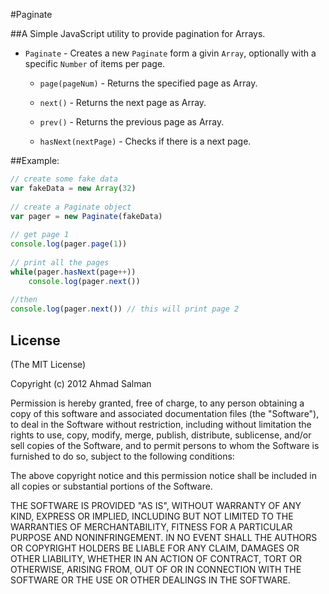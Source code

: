 #Paginate

##A Simple JavaScript utility to provide pagination for Arrays.

* `Paginate` - Creates a new `Paginate` form a givin `Array`,
optionally with a specific `Number` of items per page.

    * `page(pageNum)` - Returns the specified page as Array.

    * `next()` - Returns the next page as Array.

    * `prev()` - Returns the previous page as Array.

    * `hasNext(nextPage)` - Checks if there is a next page.


##Example:

```js
// create some fake data
var fakeData = new Array(32)
	
// create a Paginate object
var pager = new Paginate(fakeData)
	
// get page 1
console.log(pager.page(1))
	
// print all the pages
while(pager.hasNext(page++))
	console.log(pager.next())
		
//then
console.log(pager.next()) // this will print page 2
```

## License 

(The MIT License)

Copyright (c) 2012 Ahmad Salman

Permission is hereby granted, free of charge, to any person obtaining a copy of this software and associated documentation files (the "Software"), to deal in the Software without restriction, including without limitation the rights to use, copy, modify, merge, publish, distribute, sublicense, and/or sell copies of the Software, and to permit persons to whom the Software is furnished to do so, subject to the following conditions:

The above copyright notice and this permission notice shall be included in all copies or substantial portions of the Software.

THE SOFTWARE IS PROVIDED "AS IS", WITHOUT WARRANTY OF ANY KIND, EXPRESS OR IMPLIED, INCLUDING BUT NOT LIMITED TO THE WARRANTIES OF MERCHANTABILITY, FITNESS FOR A PARTICULAR PURPOSE AND NONINFRINGEMENT. IN NO EVENT SHALL THE AUTHORS OR COPYRIGHT HOLDERS BE LIABLE FOR ANY CLAIM, DAMAGES OR OTHER LIABILITY, WHETHER IN AN ACTION OF CONTRACT, TORT OR OTHERWISE, ARISING FROM, OUT OF OR IN CONNECTION WITH THE SOFTWARE OR THE USE OR OTHER DEALINGS IN THE SOFTWARE.
		
